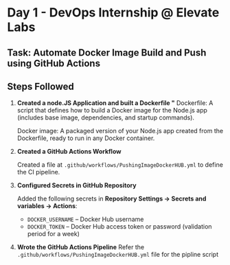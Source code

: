 #  Day 1 - DevOps Internship @ Elevate Labs

## Task: Automate Docker Image Build and Push using GitHub Actions


## Steps Followed
1. **Created a node.JS Application and built a Dockerfile "**
   Dockerfile: A script that defines how to build a Docker image for the Node.js app (includes base image, dependencies, and startup commands).
   
   Docker image: A packaged version of your Node.js app created from the Dockerfile, ready to run in any Docker container.

2. **Created a GitHub Actions Workflow**

   Created a file at `.github/workflows/PushingImageDockerHUB.yml` to define the CI pipeline.

3. **Configured Secrets in GitHub Repository**

   Added the following secrets in **Repository Settings → Secrets and variables → Actions**:
   - `DOCKER_USERNAME` – Docker Hub username
   - `DOCKER_TOKEN` – Docker Hub access token or password (validation period for a week)

4. **Wrote the GitHub Actions Pipeline**
    Refer the `.github/workflows/PushingImageDockerHUB.yml` file for the pipline script
